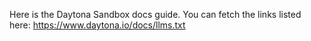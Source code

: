 Here is the Daytona Sandbox docs guide. You can fetch the links listed here: https://www.daytona.io/docs/llms.txt